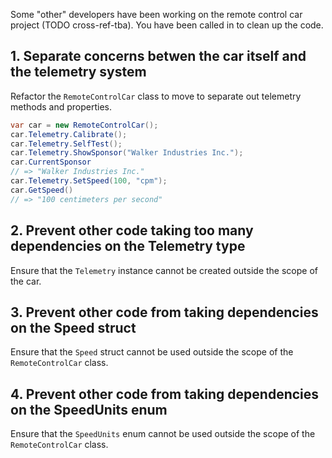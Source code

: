 Some "other" developers have been working on the remote control car project (TODO cross-ref-tba). You have been called in to clean up the code.

## 1. Separate concerns betwen the car itself and the telemetry system

Refactor the `RemoteControlCar` class to move to separate out telemetry methods and properties.

```csharp
var car = new RemoteControlCar();
car.Telemetry.Calibrate();
car.Telemetry.SelfTest();
car.Telemetry.ShowSponsor("Walker Industries Inc.");
car.CurrentSponsor
// => "Walker Industries Inc."
car.Telemetry.SetSpeed(100, "cpm");
car.GetSpeed()
// => "100 centimeters per second"
```

## 2. Prevent other code taking too many dependencies on the Telemetry type

Ensure that the `Telemetry` instance cannot be created outside the scope of the car.

## 3. Prevent other code from taking dependencies on the Speed struct

Ensure that the `Speed` struct cannot be used outside the scope of the `RemoteControlCar` class.

## 4. Prevent other code from taking dependencies on the SpeedUnits enum

Ensure that the `SpeedUnits` enum cannot be used outside the scope of the `RemoteControlCar` class.
